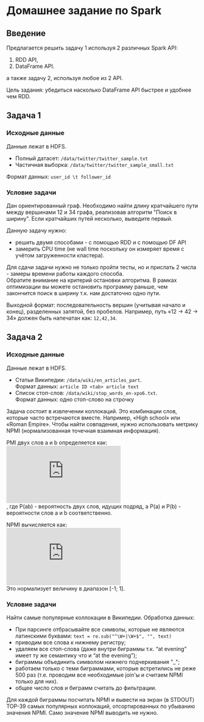 # Домашнее задание по Spark

## Введение

Предлагается решить задачу 1 используя 2 различных Spark API:
1. RDD API,
2. DataFrame API.

а также задачу 2, используя любое из 2 API.

Цель задания: убедиться насколько DataFrame API быстрее и удобнее чем RDD.

## Задача 1

### Исходные данные

Данные лежат в HDFS.
* Полный датасет: `/data/twitter/twitter_sample.txt`
* Частичная выборка: `/data/twitter/twitter_sample_small.txt`

Формат данных: `user_id \t follower_id`

### Условие задачи

Дан ориентированный граф. Необходимо найти длину кратчайшего пути между  вершинами 12 и 34 графа, реализовав алгоритм "Поиск в ширину". Если кратчайших путей несколько, выведите первый.

Данную задачу нужно:
* решить двумя способами - с помощью RDD и с помощью DF API
* замерить CPU time (не wall time поскольку он измеряет время с учётом загруженности кластера).

Для сдачи задачи нужно не только пройти тесты, но и прислать 2 числа - замеры времени работы каждого способа.  
Обратите внимание на критерий остановки алгоритма. В рамках оптимизации вы можете остановить программу раньше, чем закончится поиск в ширину т.к. нам достаточно одно пути.

Выходной формат: последовательность вершин (учитывая начало и конец), разделенных запятой, без пробелов. Например, путь «12 -> 42 -> 34» должен быть напечатан как: `12,42,34`.

## Задача 2

### Исходные данные

Данные лежат в HDFS.
* Cтатьи Википедии: `/data/wiki/en_articles_part`.  
Формат данных: `article ID <tab> article text`
* Cписок стоп-слов: `/data/wiki/stop_words_en-xpo6.txt`.  
Формат данных: одно стоп-слово на строчку

Задача состоит в извлечении коллокаций. Это комбинации слов, которые часто встречаются вместе. Например, «High school» или «Roman Empire». Чтобы найти совпадения, нужно использовать метрику NPMI (нормализованная точечная взаимная информация).

PMI двух слов a и b определяется как:  
![equation](https://latex.codecogs.com/gif.latex?%5Csmall%20PMI%20%3D%20%5Cln%7B%28%5Cfrac%7BP%28ab%29%7D%7BP%28a%29%20%5Ccdot%20P%28b%29%7D%29%7D)  
, где P(ab) - вероятность двух слов, идущих подряд, а P(a) и P(b) - вероятности слов a и b соответственно.

NPMI вычисляется как:  
![equation](https://latex.codecogs.com/gif.latex?%5Csmall%20NPMI%20%3D%20-%5Cfrac%7BPMI%28ab%29%7D%7B%5Cln%7BP%28a%2Cb%29%7D%7D)  
Это нормализует величину в диапазон [-1; 1].

### Условие задачи

Найти самые популярные коллокации в Википедии. Обработка данных:
* При парсинге отбрасывайте все символы, которые не являются латинскими буквами: `text = re.sub("^\W+|\W+$", "", text)`
* приводим все слова к нижнему регистру;
* удаляем все стоп-слова (даже внутри биграммы т.к. “at evening” имеет ту же семантику что и “at the evening”);
* биграммы объединить символом нижнего подчеркивания "_";
* работаем только с теми биграммами, которые встретились не реже 500 раз (т.е. проводим все необходимые join'ы и считаем NPMI только для них).
* общее число слов и биграмм считать до фильтрации.

Для каждой биграммы посчитать NPMI и вывести на экран (в STDOUT) TOP-39 самых популярных коллокаций, отсортированных по убыванию значения NPMI. Само значение NPMI выводить не нужно.

